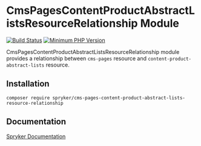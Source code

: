 # CmsPagesContentProductAbstractListsResourceRelationship Module
[![Build Status](https://travis-ci.org/spryker/cms-pages-content-product-abstract-lists-resource-relationship.svg)](https://travis-ci.org/spryker/cms-pages-content-product-abstract-lists-resource-relationship)
[![Minimum PHP Version](https://img.shields.io/badge/php-%3E%3D%207.3-8892BF.svg)](https://php.net/)

CmsPagesContentProductAbstractListsResourceRelationship module provides a relationship between `cms-pages` resource and `content-product-abstract-lists` resource.
## Installation

```
composer require spryker/cms-pages-content-product-abstract-lists-resource-relationship
```

## Documentation

[Spryker Documentation](https://academy.spryker.com/developing_with_spryker/module_guide/modules.html)
